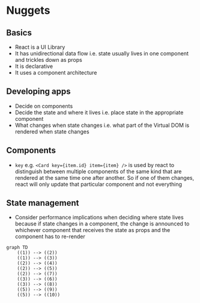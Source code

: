 # Nuggets

## Basics
- React is a UI Library
- It has unidirectional data flow i.e. state usually lives in one component and trickles down as props
- It is declarative
- It uses a component architecture

## Developing apps
- Decide on components
- Decide the state and where it lives i.e. place state in the appropriate component
- What changes when state changes i.e. what part of the Virtual DOM is rendered when state changes

## Components
- `key` e.g. `<Card key={item.id} item={item} />` is used by react to distinguish between multiple components of the same kind that are rendered at the same time one after another. So if one of them changes, react will only update that particular component and not everything

## State management

- Consider performance implications when deciding where state lives because if state changes in a component, the change is announced to whichever component that receives the state as props and the component has to re-render


```mermaid
graph TD
    ((1)) --> ((2))
    ((1)) --> ((3))
    ((2)) --> ((4))
    ((2)) --> ((5))
    ((2)) --> ((7))
    ((3)) --> ((6))
    ((3)) --> ((8))
    ((5)) --> ((9))
    ((5)) --> ((10))
```
 